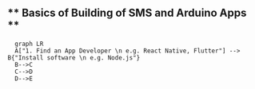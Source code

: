 ## ** Basics of Building of SMS and Arduino Apps **

```mermaid
  graph LR
  A["1. Find an App Developer \n e.g. React Native, Flutter"] --> B{"Install software \n e.g. Node.js"}
  B-->C
  C-->D
  D-->E
```

